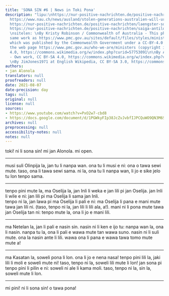 ```yaml
---
title: 'SONA SIN #6 | News in Toki Pona'
description: "lipu:\nhttps://nur-positive-nachrichten.de/positive-nachrichten/sportler-teilen-sich-gold-medaille\n
  https://www.nau.ch/news/ausland/stolen-generations-australien-will-ureinwohner-entschadigen-65976924\n
  https://nur-positive-nachrichten.de/positive-nachrichten/laengster-solar-radweg-in-den-niederlanden\n
  https://nur-positive-nachrichten.de/positive-nachrichten/saiga-antilopen-erholen-sich-wieder\n
  \nsitelen: \nBy Kristy Robinson / Commonwealth of Australia - This photo is the
  same work as https://www.pmc.gov.au/sites/default/files/styles/minister_photo/public/minister/scott-morrison-portrait-small2.jpg,
  which was published by the Commonwealth Government under a CC-BY-4.0 licence on
  the web page https://www.pmc.gov.au/who-we-are/ministers (copyright info)., CC BY
  4.0, https://commons.wikimedia.org/w/index.php?curid=57753091\n\nBy Andrey Giljov
  - Own work, CC BY-SA 4.0, https://commons.wikimedia.org/w/index.php?curid=73737597\n
  \nBy JimJones1971 at English Wikipedia, CC BY-SA 3.0, https://commons.wikimedia.org/w/index.php?curid=31634806"
authors:
- jan Alonola
translators: null
proofreaders: null
date: 2021-08-07
date-precision: day
tags: null
original: null
license: null
sources:
- https://www.youtube.com/watch?v=PxO2w7-cbd8
- https://docs.google.com/document/d/1PGWkyFIp38JcZvJvbfIJPCQuWO9QN3M6SGUxC7U-Ii4/edit
archives: null
preprocessing: null
accessibility-notes: null
notes: null
---
```


toki! ni li sona sin! mi jan Alonola. mi open.

---

<!-- https://nur-positive-nachrichten.de/positive-nachrichten/sportler-teilen-sich-gold-medaille -->

musi suli Olinpija la, jan tu li nanpa wan. ona tu li musi e ni: ona o tawa sewi mute. taso, ona li tawa sewi sama. ni la, ona tu li nanpa wan, li jo e sike jelo tu lon tenpo sama.

---

<!-- https://www.nau.ch/news/ausland/stolen-generations-australien-will-ureinwohner-entschadigen-65976924 -->

tenpo pini mute la, ma Oselija la, jan Inli li weka e jan lili pi jan Oselija. jan Inli li wile e ni: jan lili pi ma Oselija li sama jan Inli.  
tenpo ni la, jan lawa pi ma Oselija li pali e ni: ma Oselija li pana e mani mute tawa jan lili ni. (taso, tenpo ni la, jan lili li lili ala, a!). mani ni li pona mute tawa jan Oselija tan ni: tenpo mute la, ona li jo e mani lili.

---

<!-- https://nur-positive-nachrichten.de/positive-nachrichten/laengster-solar-radweg-in-den-niederlanden -->

ma Netelan la, jan li pali e nasin sin. nasin ni li ken e ijo tu: nanpa wan la, ona li nasin. nanpa tu la, ona li pali e wawa mute tan wawa suno. nasin ni li suli mute. ona la nasin ante li lili. wawa ona li pana e wawa tawa tomo mute mute a!

---

<!-- https://nur-positive-nachrichten.de/positive-nachrichten/saiga-antilopen-erholen-sich-wieder -->

ma Kasatan la, soweli pona li lon. ona li jo e nena nasa! tenpo pini lili la, jaki lili li moli e soweli mute ni! taso, tenpo ni la, soweli lili mute li lon! jan sona pi tenpo pini li pilin e ni: soweli ni ale li kama moli. taso, tenpo ni la, sin la, soweli mute li lon.

---

mi pini! ni li sona sin! o tawa pona!
